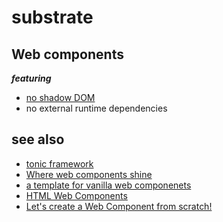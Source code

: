 # substrate

## Web components

__*featuring*__

* [no shadow DOM](https://gomakethings.com/the-shadow-dom-is-an-antipattern/)
* no external runtime dependencies

## see also

* [tonic framework](https://github.com/substrate-system/tonic)
* [Where web components shine](https://daverupert.com/2024/10/super-web-components-sunshine/)
* [a template for vanilla web componenets](https://github.com/substrate-system/template-web-component)
* [HTML Web Components](https://gomakethings.com/html-web-components/)
* [Let's create a Web Component from scratch!](https://gomakethings.com/lets-create-a-web-component-from-scratch/)
